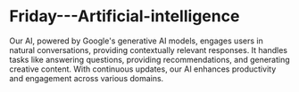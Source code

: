 # Friday---Artificial-intelligence
Our AI, powered by Google's generative AI models, engages users in natural conversations, providing contextually relevant responses. It handles tasks like answering questions, providing recommendations, and generating creative content. With continuous updates, our AI enhances productivity and engagement across various domains.
